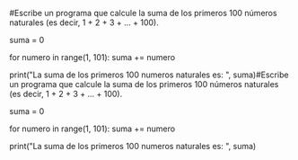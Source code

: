 #Escribe un programa que calcule la suma de los primeros 100 números naturales (es decir, 1 + 2 + 3 + ... + 100).

suma = 0

for numero in range(1, 101):
     suma += numero

print("La suma de los primeros 100 numeros naturales es: ", suma)#Escribe un programa que calcule la suma de los primeros 100 números naturales (es decir, 1 + 2 + 3 + ... + 100).

suma = 0

for numero in range(1, 101):
     suma += numero

print("La suma de los primeros 100 numeros naturales es: ", suma)

